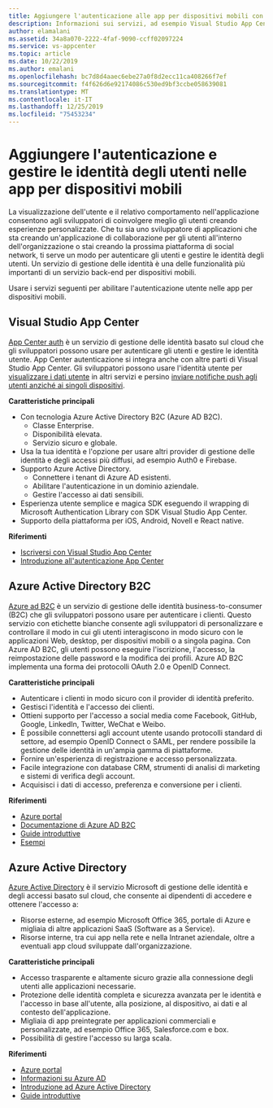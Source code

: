 ```yaml
---
title: Aggiungere l'autenticazione alle app per dispositivi mobili con Visual Studio App Center e i servizi di Azure
description: Informazioni sui servizi, ad esempio Visual Studio App Center che consentono di configurare l'autenticazione utente e consentire alle applicazioni per dispositivi mobili di eseguire l'autenticazione con gli account di social networking, Azure Active Directory e l'autenticazione personalizzata.
author: elamalani
ms.assetid: 34a8a070-2222-4faf-9090-ccff02097224
ms.service: vs-appcenter
ms.topic: article
ms.date: 10/22/2019
ms.author: emalani
ms.openlocfilehash: bc7d8d4aaec6ebe27a0f8d2ecc11ca408266f7ef
ms.sourcegitcommit: f4f626d6e92174086c530ed9bf3ccbe058639081
ms.translationtype: MT
ms.contentlocale: it-IT
ms.lasthandoff: 12/25/2019
ms.locfileid: "75453234"
---
```

# <a name="add-authentication-and-manage-user-identities-in-your-mobile-apps"></a>Aggiungere l'autenticazione e gestire le identità degli utenti nelle app per dispositivi mobili

La visualizzazione dell'utente e il relativo comportamento nell'applicazione consentono agli sviluppatori di coinvolgere meglio gli utenti creando esperienze personalizzate. Che tu sia uno sviluppatore di applicazioni che sta creando un'applicazione di collaborazione per gli utenti all'interno dell'organizzazione o stai creando la prossima piattaforma di social network, ti serve un modo per autenticare gli utenti e gestire le identità degli utenti. Un servizio di gestione delle identità è una delle funzionalità più importanti di un servizio back-end per dispositivi mobili.

Usare i servizi seguenti per abilitare l'autenticazione utente nelle app per dispositivi mobili.

## <a name="visual-studio-app-center"></a>Visual Studio App Center
[App Center auth](/appcenter/auth/) è un servizio di gestione delle identità basato sul cloud che gli sviluppatori possono usare per autenticare gli utenti e gestire le identità utente. App Center autenticazione si integra anche con altre parti di Visual Studio App Center. Gli sviluppatori possono usare l'identità utente per [visualizzare i dati utente](/appcenter/data/index) in altri servizi e persino [inviare notifiche push agli utenti anziché ai singoli dispositivi](/appcenter/push/push-to-user#app-center-auth-set-identity). 

**Caratteristiche principali**
- Con tecnologia Azure Active Directory B2C (Azure AD B2C). 
    - Classe Enterprise.
    - Disponibilità elevata.
    - Servizio sicuro e globale.
- Usa la tua identità e l'opzione per usare altri provider di gestione delle identità e degli accessi più diffusi, ad esempio Auth0 e Firebase.
- Supporto Azure Active Directory.
    - Connettere i tenant di Azure AD esistenti. 
    - Abilitare l'autenticazione in un dominio aziendale.
    - Gestire l'accesso ai dati sensibili.
- Esperienza utente semplice e magica SDK eseguendo il wrapping di Microsoft Authentication Library con SDK Visual Studio App Center.
- Supporto della piattaforma per iOS, Android, Novell e React native.

**Riferimenti**
- [Iscriversi con Visual Studio App Center](https://appcenter.ms/signup?utm_source=Mobile%20Development%20Docs&utm_medium=Azure&utm_campaign=New%20azure%20docs) 
- [Introduzione all'autenticazione App Center](/appcenter/auth/)

## <a name="azure-active-directory-b2c"></a>Azure Active Directory B2C
[Azure ad B2C](https://azure.microsoft.com/services/active-directory-b2c/) è un servizio di gestione delle identità business-to-consumer (B2C) che gli sviluppatori possono usare per autenticare i clienti. Questo servizio con etichette bianche consente agli sviluppatori di personalizzare e controllare il modo in cui gli utenti interagiscono in modo sicuro con le applicazioni Web, desktop, per dispositivi mobili o a singola pagina. Con Azure AD B2C, gli utenti possono eseguire l'iscrizione, l'accesso, la reimpostazione delle password e la modifica dei profili. Azure AD B2C implementa una forma dei protocolli OAuth 2.0 e OpenID Connect. 

**Caratteristiche principali**
- Autenticare i clienti in modo sicuro con il provider di identità preferito.
- Gestisci l'identità e l'accesso dei clienti.
- Ottieni supporto per l'accesso a social media come Facebook, GitHub, Google, LinkedIn, Twitter, WeChat e Weibo.
- È possibile connettersi agli account utente usando protocolli standard di settore, ad esempio OpenID Connect o SAML, per rendere possibile la gestione delle identità in un'ampia gamma di piattaforme.
- Fornire un'esperienza di registrazione e accesso personalizzata.
- Facile integrazione con database CRM, strumenti di analisi di marketing e sistemi di verifica degli account.
- Acquisisci i dati di accesso, preferenza e conversione per i clienti.

**Riferimenti**
- [Azure portal](https://portal.azure.com/)
- [Documentazione di Azure AD B2C](/azure/active-directory-b2c/)
- [Guide introduttive](/azure/active-directory-b2c/active-directory-b2c-quickstarts-web-app)
- [Esempi](/azure/active-directory-b2c/code-samples)

## <a name="azure-active-directory"></a>Azure Active Directory
[Azure Active Directory](https://azure.microsoft.com/services/active-directory/) è il servizio Microsoft di gestione delle identità e degli accessi basato sul cloud, che consente ai dipendenti di accedere e ottenere l'accesso a:
- Risorse esterne, ad esempio Microsoft Office 365, portale di Azure e migliaia di altre applicazioni SaaS (Software as a Service).
- Risorse interne, tra cui app nella rete e nella Intranet aziendale, oltre a eventuali app cloud sviluppate dall'organizzazione.

**Caratteristiche principali**
- Accesso trasparente e altamente sicuro grazie alla connessione degli utenti alle applicazioni necessarie.
- Protezione delle identità completa e sicurezza avanzata per le identità e l'accesso in base all'utente, alla posizione, al dispositivo, ai dati e al contesto dell'applicazione.
- Migliaia di app preintegrate per applicazioni commerciali e personalizzate, ad esempio Office 365, Salesforce.com e box.
- Possibilità di gestire l'accesso su larga scala.

**Riferimenti**
- [Azure portal](https://portal.azure.com/)
- [Informazioni su Azure AD](/azure/active-directory/fundamentals/active-directory-whatis)
- [Introduzione ad Azure Active Directory](/azure/active-directory/fundamentals/active-directory-whatis)
- [Guide introduttive](/azure/active-directory/fundamentals/active-directory-access-create-new-tenant)